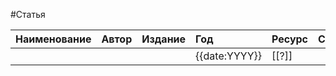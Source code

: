 #Статья

| Наименование | Автор | Издание | Год | Ресурс | Ссылка |
|------|:---------|:-----------|:---------|:----------|:----|
| | |  | {{date:YYYY}} |[[?]]||

